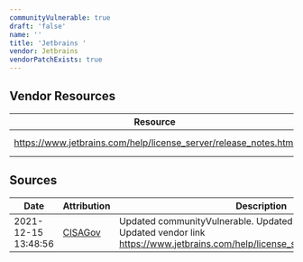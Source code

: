 ```yaml
---
communityVulnerable: true
draft: 'false'
name: ''
title: 'Jetbrains '
vendor: Jetbrains
vendorPatchExists: true
---
```


## Vendor Resources
| Resource | Link |
| --- | --- |
| https://www.jetbrains.com/help/license_server/release_notes.html | [https://www.jetbrains.com/help/license_server/release_notes.html](https://www.jetbrains.com/help/license_server/release_notes.html) |



## Sources
| Date | Attribution | Description |
| --- | --- | --- |
| 2021-12-15 13:48:56 | [CISAGov](https://raw.githubusercontent.com/cisagov/log4j-affected-db/develop/README.md) | Updated communityVulnerable. Updated vendorPatchExists. Updated vendor link https://www.jetbrains.com/help/license_server/release_notes.html.  |
